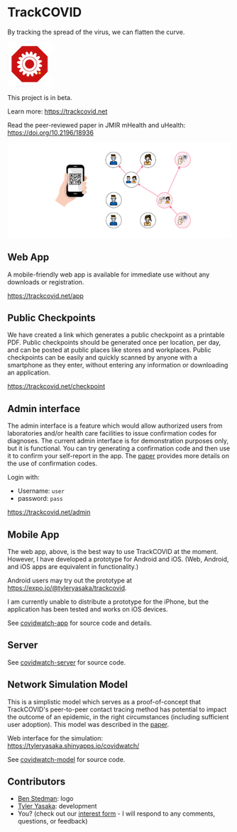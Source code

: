 # TrackCOVID

By tracking the spread of the virus, we can flatten the curve.

![logo](doc/logo.png)

This project is in beta.

Learn more:
https://trackcovid.net

Read the peer-reviewed paper in JMIR mHealth and uHealth:
https://doi.org/10.2196/18936

![network](doc/interactions.png)

## Web App

A mobile-friendly web app is available for immediate use without any downloads or registration.

https://trackcovid.net/app

## Public Checkpoints

We have created a link which generates a public checkpoint as a printable PDF. Public checkpoints should be generated once per location, per day, and can be posted at public places like stores and workplaces. Public checkpoints can be easily and quickly scanned by anyone with a smartphone as they enter, without entering any information or downloading an application.

https://trackcovid.net/checkpoint

## Admin interface

The admin interface is a feature which would allow authorized users from laboratories and/or health care facilities to issue confirmation codes for diagnoses. The current admin interface is for demonstration purposes only, but it is functional. You can try generating a confirmation code and then use it to confirm your self-report in the app. The [paper](https://doi.org/10.2196/18936) provides more details on the use of confirmation codes.

Login with:
- Username: `user`
- password: `pass`

https://trackcovid.net/admin

## Mobile App

The web app, above, is the best way to use TrackCOVID at the moment. However, I have developed a prototype for Android and iOS. (Web, Android, and iOS apps are equivalent in functionality.)

Android users may try out the prototype at https://expo.io/@tyleryasaka/trackcovid.

I am currently unable to distribute a prototype for the iPhone, but the application has been tested and works on iOS devices.

See [covidwatch-app](covidwatch-app) for source code and details.

## Server

See [covidwatch-server](covidwatch-server) for source code.

## Network Simulation Model
This is a simplistic model which serves as a proof-of-concept that TrackCOVID's peer-to-peer contact tracing method has potential to impact the outcome of an epidemic, in the right circumstances (including sufficient user adoption). This model was described in the [paper](https://doi.org/10.2196/18936).

Web interface for the simulation: https://tyleryasaka.shinyapps.io/covidwatch/

See [covidwatch-model](covidwatch-model) for source code.

## Contributors

- [Ben Stedman](https://benstedman.com/): logo
- [Tyler Yasaka](https://tyleryasaka.me/): development
- You? (check out our [interest form](https://docs.google.com/forms/d/e/1FAIpQLSfj8AxQ5hVYF2cvlZGv1yopOCLHn71NigqPjyFYSv6sEaQijg/viewform?usp=sf_link) - I will respond to any comments, questions, or feedback)
